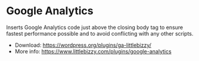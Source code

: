 # Google Analytics

Inserts Google Analytics code just above the closing body tag to ensure fastest performance possible and to avoid conflicting with any other scripts.

* Download: https://wordpress.org/plugins/ga-littlebizzy/
* More info: https://www.littlebizzy.com/plugins/google-analytics
